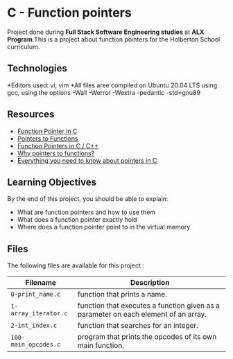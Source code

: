 # C - Function pointers

Project done during **Full Stack Software Engineering studies** at **ALX Program**.This is a project about function pointers for the Holberton School curriculum.

## Technologies

*Editors used: vi, vim
*All  files aree compiled on Ubuntu 20.04 LTS using gcc, using the options -Wall -Werror -Wextra -pedantic -std=gnu89


## Resources

* <a href= "https://www.geeksforgeeks.org/function-pointer-in-c/"> Function Pointer in C</a>
* <a href= "https://publications.gbdirect.co.uk//c_book/chapter5/function_pointers.html"> Pointers to Functions</a>
* <a href= "https://www.youtube.com/watch?v=ynYtgGUNelE"> Function Pointers in C / C++</a>
* <a href= "https://www.youtube.com/watch?v=sxTFSDAZM8s&feature=youtu.be"> Why pointers to functions?</a>
* <a href= "https://boredzo.org/pointers/"> Everything you need to know about pointers in C</a>

## Learning Objectives

By the end of this project, you should be able to explain:

* What are function pointers and how to use them
* What does a function pointer exactly hold
* Where does a function pointer point to in the virtual memory

## Files
The following files are available for this project :

| Filename | Description |
| -------- | ----------- |
| `0-print_name.c`     |function that prints a name. |
| `1-array_iterator.c` |function that executes a function given as a parameter on each element of an array.|
| `2-int_index.c`      |function that searches for an integer. |
| `100-main_opcodes.c` |program that prints the opcodes of its own main function. |





